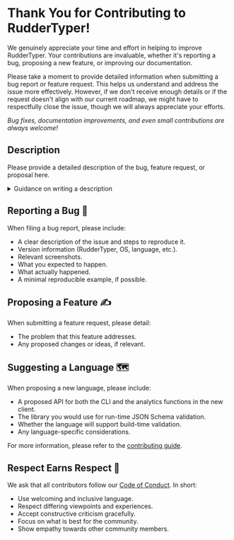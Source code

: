 # Thank You for Contributing to RudderTyper!

We genuinely appreciate your time and effort in helping to improve RudderTyper. Your contributions are invaluable, whether it's reporting a bug, proposing a new feature, or improving our documentation.

Please take a moment to provide detailed information when submitting a bug report or feature request. This helps us understand and address the issue more effectively. However, if we don't receive enough details or if the request doesn't align with our current roadmap, we might have to respectfully close the issue, though we will always appreciate your efforts.

_Bug fixes, documentation improvements, and even small contributions are always welcome!_

## Description

Please provide a detailed description of the bug, feature request, or proposal here.

<details>
<summary>Guidance on writing a description</summary>

- For a **bug report**, describe the issue and steps to reproduce it.
- For a **feature request**, explain the problem that the feature addresses.
- For a **language proposal**, outline the proposed API and other relevant details.
</details>

## Reporting a Bug 🐞

When filing a bug report, please include:

- A clear description of the issue and steps to reproduce it.
- Version information (RudderTyper, OS, language, etc.).
- Relevant screenshots.
- What you expected to happen.
- What actually happened.
- A minimal reproducible example, if possible.

## Proposing a Feature ✍️

When submitting a feature request, please detail:

- The problem that this feature addresses.
- Any proposed changes or ideas, if relevant.

## Suggesting a Language 🗺

When proposing a new language, please include:

- A proposed API for both the CLI and the analytics functions in the new client.
- The library you would use for run-time JSON Schema validation.
- Whether the language will support build-time validation.
- Any language-specific considerations.

For more information, please refer to the [contributing guide](CONTRIBUTING.md).

## Respect Earns Respect 👏

We ask that all contributors follow our [Code of Conduct](CODE_OF_CONDUCT.md). In short:

- Use welcoming and inclusive language.
- Respect differing viewpoints and experiences.
- Accept constructive criticism gracefully.
- Focus on what is best for the community.
- Show empathy towards other community members.
